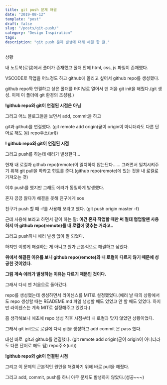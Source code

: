 ```yaml
---
title: git push 문제 해결
date: "2019-08-12"
template: "post"
draft: false
slug: "/posts/git-push/"
category: "Design Inspiration"
tags:
description: "git push 문제 발생에 대해 해결 한 글."
---
```


상황

내 노트북(로컬)에서 폴더가 존재했고 폴더 안에 html, css, js 파일이 존재했다.

VSCODE로 작업을 어느정도 하고 github에 올리고 싶어서 github repo를 생성했다.

github repo와 연결하고 싶은 폴더를 터미널로 열어서 맨 처음 git init을 해줬다.(git 생성. 이제 이 폴더에 git 환경의 조성됨.)

**!github repo와 git이 연결된 시점은 아님**

그리고 어느 블로그들을 보면서 add, commit을 하고

git과 github를 연결했다. (git remote add origin(굳이 origin이 아니더라도 다른 단어로 해도 됨) repo주소(url))

**! github repo와 git이 연결된 시점**

그리고 push를 하는데 에러가 발생한다...

현재 내 로컬과 github repo(remote)이 일치하지 않는단다...... 그러면서 일치시켜주기 위해 git pull을 하라고 힌트를 준다.(github repo(remote)에 있는 것을 내 로컬로 가져오는 것)

이후 push를 했지만 그래도 에러가 동일하게 발생했다.

혼자 끙끙 앓다가 해결을 못해 친구에게 sos

친구가 push 할 때 -f를 사용해 보라고 했다. (git push origin master -f)

근데 사용해 보라고 하면서 같이 하는 말: **이건 혼자 작업할 때만 써 절대 협업할땐 사용하지 마 github repo(remote)를 내 로컬에 맞추는 거라고..**

그리고 push하니 에러 발생 없이 잘 되었다.

하지만 이렇게 해결하는 게 아니고 뭔가 근본적으로 해결하고 싶었다.

**위에서 해결된 이유를 보니 github repo(remote)와 내 로컬이 다르지 않기 때문에 성공한 것이었다.**

**그럼 계속 에러가 발생하는 이유는 다르기 때문인 것이다.**

그래서 다시 맨 처음으로 돌아갔다.

repo를 생성했는데 생성하면서 라이센스를 MIT로 설정했었다.(에러 날 때의 상황에서도 repo 생성할 때는 READEME.md 파일 생성할 때도 있었고 안 할 때도 있었다. 하지만 라이센스는 계속 MIT로 설정해주고 있었다.)

흠 생각해보니 애초에 repo 생성 직후 시점부터 내 로컬과 맞지 않았던 상황이었다.

그래서 git init으로 로컬에 다시 git을 생성하고 add commit 은 pass 했다.

대신 바로  git과 github를 연결했다. (git remote add origin(굳이 origin이 아니더라도 다른 단어로 해도 됨) repo주소(url))

**!github repo와 git이 연결된 시점**

그리고 이 문제의 근본적인 원인을 해결하기 위해 바로 pull을 해줬다.

그리고 add, commit, push를 하니 아무 문제도 발생하지 않았다.(성공~~~)
